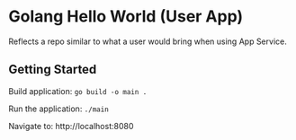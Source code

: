 # Golang Hello World (User App)

Reflects a repo similar to what a user would bring when using App Service.

## Getting Started
Build application: `go build -o main .`

Run the application: `./main`

Navigate to: http://localhost:8080
